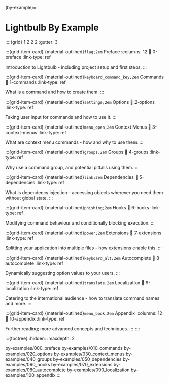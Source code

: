 (by-example)=
# Lightbulb By Example

::::{grid} 1 2 2 2
:gutter: 3

:::{grid-item-card} {material-outlined}`flag;2em` Preface
:columns: 12
:link: 0-preface
:link-type: ref

Introduction to Lightbulb - including project setup and first steps.
:::

:::{grid-item-card} {material-outlined}`keyboard_command_key;2em` Commands
:link: 1-commands
:link-type: ref

What is a command and how to create them.
:::

:::{grid-item-card} {material-outlined}`settings;2em` Options
:link: 2-options
:link-type: ref

Taking user input for commands and how to use it.
:::

:::{grid-item-card} {material-outlined}`menu_open;2em` Context Menus
:link: 3-context-menus
:link-type: ref

What are context menu commands - how and why to use them.
:::

:::{grid-item-card} {material-outlined}`groups;2em` Groups
:link: 4-groups
:link-type: ref

Why use a command group, and potential pitfalls using them.
:::

:::{grid-item-card} {material-outlined}`link;2em` Dependencies
:link: 5-dependencies
:link-type: ref

What is dependency injection - accessing objects wherever you need them without global state.
:::

:::{grid-item-card} {material-outlined}`phishing;2em` Hooks
:link: 6-hooks
:link-type: ref

Modifying command behaviour and conditionally blocking execution.
:::

:::{grid-item-card} {material-outlined}`power;2em` Extensions
:link: 7-extensions
:link-type: ref

Splitting your application into multiple files - how extensions enable this.
:::

:::{grid-item-card} {material-outlined}`keyboard_alt;2em` Autocomplete
:link: 8-autocomplete
:link-type: ref

Dynamically suggesting option values to your users.
:::

:::{grid-item-card} {material-outlined}`translate;2em` Localization
:link: 9-localization
:link-type: ref

Catering to the international audience - how to translate command names and more.
:::

:::{grid-item-card} {material-outlined}`menu_book;2em` Appendix
:columns: 12
:link: 10-appendix
:link-type: ref

Further reading; more advanced concepts and techniques.
:::
::::

:::{toctree}
:hidden:
:maxdepth: 2

by-examples/000_preface
by-examples/010_commands
by-examples/020_options
by-examples/030_context_menus
by-examples/040_groups
by-examples/050_dependencies
by-examples/060_hooks
by-examples/070_extensions
by-examples/080_autocomplete
by-examples/090_localization
by-examples/100_appendix
:::
